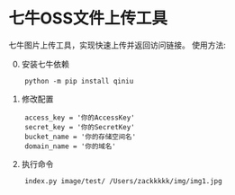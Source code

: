 # 七牛OSS文件上传工具
七牛图片上传工具，实现快速上传并返回访问链接。
使用方法:

0. 安装七牛依赖
````
    python -m pip install qiniu
````
1. 修改配置
````
    access_key = '你的AccessKey'
    secret_key = '你的SecretKey'
    bucket_name = '你的存储空间名'
    domain_name = '你的域名'
````

2. 执行命令
````
    index.py image/test/ /Users/zackkkkk/img/img1.jpg
````


